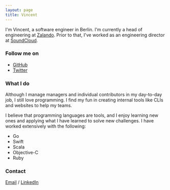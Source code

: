 ```yaml
---
layout: page
title: Vincent
---
```


I'm Vincent, a software engineer in Berlin. I'm currently a head of engineering at [Zalando](https://zalando.de). Prior to that, I've worked as an engineering director at [SoundCloud](https://soundcloud.com).

### Follow me on

* [GitHub](http://github.com/garriguv)
* [Twitter](http://twitter.com/garriguv)

### What I do

Although I manage managers and individual contributors in my day-to-day job, I still love programming. I find my fun
in creating internal tools like CLIs and websites to help my teams.

I believe that programming languages are tools, and I enjoy learning new ones
and applying what I have learned to solve new challenges. I have worked
extensively with the following:

* Go
* Swift
* Scala
* Objective-C
* Ruby

### Contact

[Email](mailto:vincent@garriguv.io) / [LinkedIn](https://de.linkedin.com/in/garriguv)
